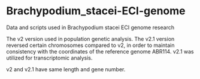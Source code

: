 # Brachypodium_stacei-ECI-genome
Data and scripts used in Brachypodium stacei ECI genome research

The v2 version used in population genetic analysis.
The v2.1 version reversed certain chromosomes compared to v2, in order to maintain consistency with the coordinates of the reference genome ABR114. v2.1 was utilized for transcriptomic analysis.

v2 and v2.1 have same length and gene number.
